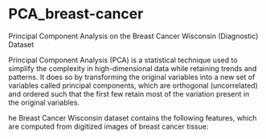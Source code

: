 # PCA_breast-cancer
Principal Component Analysis on the Breast Cancer Wisconsin (Diagnostic) Dataset

Principal Component Analysis (PCA) is a statistical technique used to simplify the complexity in high-dimensional data while retaining trends and patterns. It does so by transforming the original variables into a new set of variables called principal components, which are orthogonal (uncorrelated) and ordered such that the first few retain most of the variation present in the original variables.

he Breast Cancer Wisconsin dataset contains the following features, which are computed from digitized images of breast cancer tissue:
